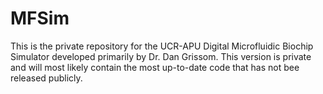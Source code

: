 # MFSim
This is the private repository for the UCR-APU Digital Microfluidic Biochip Simulator developed primarily by Dr. Dan Grissom. This version is private and will most likely contain the most up-to-date code that has not bee released publicly.
